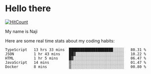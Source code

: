 # Hello there

[![HitCount](http://hits.dwyl.com/na-ji/na-ji.svg)](https://youtu.be/dQw4w9WgXcQ)

My name is Naji

Here are some real time stats about my coding habits:

<!--START_SECTION:waka-->
```text
TypeScript   13 hrs 33 mins  ████████████████████░░░░░   80.31 % 
JSON         1 hr 43 mins    ██▓░░░░░░░░░░░░░░░░░░░░░░   10.22 % 
HTML         1 hr 5 mins     █▓░░░░░░░░░░░░░░░░░░░░░░░   06.47 % 
JavaScript   14 mins         ▒░░░░░░░░░░░░░░░░░░░░░░░░   01.47 % 
Docker       8 mins          ▒░░░░░░░░░░░░░░░░░░░░░░░░   00.80 % 
```
<!--END_SECTION:waka-->
